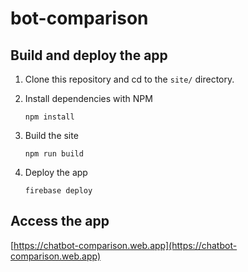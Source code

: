 # bot-comparison

## Build and deploy the app

1. Clone this repository and cd to the `site/` directory.
1. Install dependencies with NPM

   ```
   npm install
   ```

1. Build the site

   ```
   npm run build
   ```

1. Deploy the app

   ```
   firebase deploy
   ```

## Access the app

[https://chatbot-comparison.web.app](https://chatbot-comparison.web.app)
